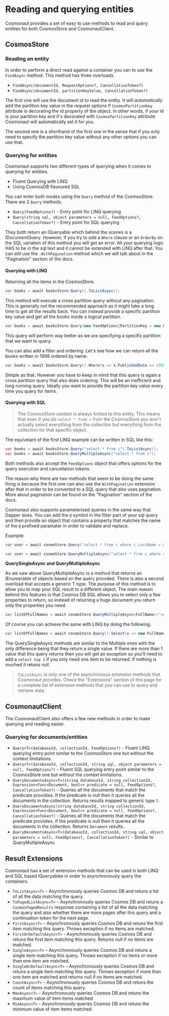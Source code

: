 # Reading and querying entities

Cosmonaut provides a set of easy to use methods to read and query entities for both CosmosStore and CosmonautClient.

## CosmosStore

### Reading an entity

In order to perform a direct read against a container you can to use the `FindAsync` method. This method has three overloads.

* `FindAsync(documentId, RequestOptions?, CancellationToken?)`
* `FindAsync(documentId, partitionKeyValue, CancellationToken?)`

The first one will use the document id to read the entity. It will *automatically* add the partition key value in the request options if `CosmosPartitionKey` attribute is decorating the id property of the object. In other words, if your id is your partition key and it's decorated with `CosmosPartitionKey` attribute Cosmonaut will automatically set it for you.

The second one is a shorthand of the first one in the sense that if you only need to specify the partition key value without any other options you can use that.

### Querying for entities

Cosmonaut supports two different types of querying when it comes to querying for entities.

* Fluent Querying with LINQ
* Using CosmosDB flavoured SQL

You can enter both modes using the `Query` method of the CosmosStore. There are 2 `Query` methods.

* `Query(FeedOptions?)` - Entry point for LINQ querying
* `Query(string sql, object parameters = null, FeedOptions?, CancellationToken?)` - Entry point for SQL querying

They both return an IQueryable which behind the scenes is a IDocumentQuery. However, if you try to add a `Where` clause or an `OrderBy` on the SQL variation of this method you will get an error. All your querying logic HAS to be in the sql text and it cannot be extended with LINQ after that. You can still use the `.WithPagination` method which we will talk about in the "Pagination" section of the docs.

#### Querying with LINQ

Returning all the items in the CosmosStore.

```c#
var books = await booksStore.Query().ToListAsync();
```

This method will execute a cross partition query without any pagination. This is generally not the recommended approach as it might take a long time to get all the results back. You can instead provide a specific partition key value and get all the books inside a logical partition.

```c#
var books = await booksStore.Query(new FeedOptions{PartitionKey = new PartitionKey("Stephen King")}).ToListAsync();
```

This query will perform way better as we are specifying a specific partition that we want to query.

You can also add a filter and ordering. Let's see how we can return all the books written in 1998 ordered by name.

```c#
var books = await booksStore.Query().Where(x => x.PublishedDate == 1998).OrderBy(x => x.Name).ToListAsync();
```

Simple as that. However you have to keep in mind that this query is again a cross partition query that also does ordering. This will be an inefficient and long running query. Ideally you want to provide the partition key value every time you query for items.

#### Querying with SQL

> The CosmosStore context is always limited to this entity. This means that even if you do `select * from c` from the CosmosStore you won't actually select everything from the collection but everything from the collection for that specific object.

The equivelant of the first LINQ example can be written in SQL like this:

```c#
var books = await booksStore.Query("select * from c").ToListAsync();
var books = await booksStore.QueryMultipleAsync("select * from c");
```

Both methods also accept the `FeedOptions` object that offers options for the query execution and cancellation tokens.

The reason why there are two methods that seem to be doing the same thing is because the first one can also use the `WithPagination` extension after that in order to be converted to a SQL query that also uses pagination. More about pagination can be found on the "Pagination" section of the docs.

Cosmonaut also supports parameterised queries in the same way that Dapper does. You can add the `@` symbol in the filter part of your sql query and then provide an object that contains a property that matches the name of the `@` prefixed paramater in order to validate and replace.

Example:

```c#
var user = await cosmoStore.Query("select * from c where c.LastName = @name", new { name = "Smith" }).ToListAsync();

var user = await cosmoStore.QueryMultipleAsync("select * from c where c.LastName = @name", new { name = "Smith" });
```

**QuerySingleAsync and QueryMultipleAsync**

As we saw above QueryMultipleAsync is a method that returns an IEnumerable of objects based on the query provided. There is also a second overload that accepts a generic T type. The purpose of this method is to allow you to map your SQL result to a different object. The main reason behind this features is that Cosmos DB SQL allows you to select only a few properties to return, so instead of returning a huge document you return only the properties you need.

```c#
var listOfFullNames = await cosmoStore.QueryMultipleAsync<FullName>("select c.FirstName, c.LastName from c");
```

Of course you can achieve the same with LINQ by doing the following.

```c#
var listOfFullNames = await cosmoStore.Query().Select(x => new FullName{ FirstName = x.FirstName; LastName = x.LastName }).ToListAsync();
```

The QuerySingleAsync methods are similar to the Multiple ones with the only difference being that they return a single value. If there are more than 1 value that this query returns then you will get an exception so you'll need to add a `select top 1` if you only need one item to be returned. If nothing is muched it retuns null.

> `ToListAsync` is only one of the asynchronous extension methods that Cosmonaut provides. Check the "Extensions" section of this page for a complete list of extension methods that you can use to query and retrieve data.

## CosmonautClient

The CosmonautClient also offers a few new methods in order to make querying and reading easier.

### Querying for documents/entities

* `Query<T>(databaseId, collectionId, FeedOptions?)` - Fluent LINQ querying entry point similar to the CosmosStore one but without the context limitations.
* `Query<T>(databaseId, collectionId, string sql, object parameters = null, FeedOptions?)` - Fluent SQL querying entry point similar to the CosmosStore one but without the context limitations.
* `QueryDocumentsAsync<T>(string databaseId, string collectionId,
            Expression<Func<Document, bool>> predicate = null, FeedOptions?, CancellationToken?)` - Queries all the documents that match the predicate providies. If the predicate is null then it queries all the documents in the collection. Returns results mapped to generic type `T`.
* `QueryDocumentsAsync(string databaseId, string collectionId,
            Expression<Func<Document, bool>> predicate = null, FeedOptions?, CancellationToken?)` - Queries all the documents that match the predicate providies. If the predicate is null then it queries all the documents in the collection. Returns `Document` results.
* `QueryDocumentsAsync<T>(databaseId, collectionId,
            string sql, object parameters = null, FeedOptions?, CancellationToken?)` - Similar to QueryMultipleAsync<T>

## Result Extensions

Cosmonaut has a set of extension methods that can be used in both LINQ and SQL based IQueryables in order to asynchronously query the containers.


* `ToListAsync<T>` - Asynchronously queries Cosmos DB and retuns a list of all the data matching the query.
* `ToPagedListAsync<T>` - Asynchronously queries Cosmos DB and retuns a `CosmosPagedResults` response containing a list of all the data matching the query and also whether there are more pages after this query and a continuation token for the next page.
* `FirstAsync<T>` - Asynchronously queries Cosmos DB and retuns the first item matching this query. Throws exception if no items are matched.
* `FirstOrDefaultAsync<T>` - Asynchronously queries Cosmos DB and retuns the first item matching this query. Returns null if no items are matched.
* `SingleAsync<T>` - Asynchronously queries Cosmos DB and retuns a single item matching this query. Throws exception if no items or more than one item are matched.
* `SingleOrDefaultAsync<T>` - Asynchronously queries Cosmos DB and retuns a single item matching this query. Throws exception if more than one item are matched and returns null if no items are matched.
* `CountAsync<T>` - Asynchronously queries Cosmos DB and retuns the count of items matching this query.
* `MaxAsync<T>` - Asynchronously queries Cosmos DB and retuns the maximum value of item items matched.
* `MinAsync<T>` - Asynchronously queries Cosmos DB and retuns the minimum value of item items matched.